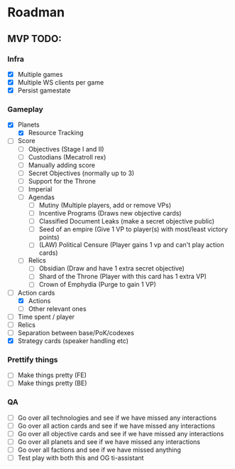 # Roadman

## MVP TODO:
### Infra
 - [x] Multiple games
 - [x] Multiple WS clients per game
 - [x] Persist gamestate

### Gameplay
 - [x] Planets
   - [x] Resource Tracking
 - [ ] Score
   - [ ] Objectives (Stage I and II)
   - [ ] Custodians (Mecatroll rex)
   - [ ] Manually adding score
   - [ ] Secret Objectives (normally up to 3)
   - [ ] Support for the Throne
   - [ ] Imperial
   - [ ] Agendas
     - [ ] Mutiny (Multiple players, add or remove VPs)
     - [ ] Incentive Programs (Draws new objective cards)
     - [ ] Classified Document Leaks (make a secret objective public)
     - [ ] Seed of an empire (Give 1 VP to player(s) with most/least victory points)
     - [ ] (LAW) Political Censure (Player gains 1 vp and can't play action cards)
   - [ ] Relics
     - [ ] Obsidian (Draw and have 1 extra secret objective)
     - [ ] Shard of the Throne (Player with this card has 1 extra VP)
     - [ ] Crown of Emphydia (Purge to gain 1 VP)
 - [ ] Action cards
   - [x] Actions
   - [ ] Other relevant ones
 - [ ] Time spent / player
 - [ ] Relics
 - [ ] Separation between base/PoK/codexes
 - [x] Strategy cards (speaker handling etc)

### Prettify things
 - [ ] Make things pretty (FE)
 - [ ] Make things pretty (BE)

### QA
 - [ ] Go over all technologies and see if we have missed any interactions
 - [ ] Go over all action cards and see if we have missed any interactions
 - [ ] Go over all objective cards and see if we have missed any interactions
 - [ ] Go over all planets and see if we have missed any interactions
 - [ ] Go over all factions and see if we have missed anything
 - [ ] Test play with both this and OG ti-assistant
